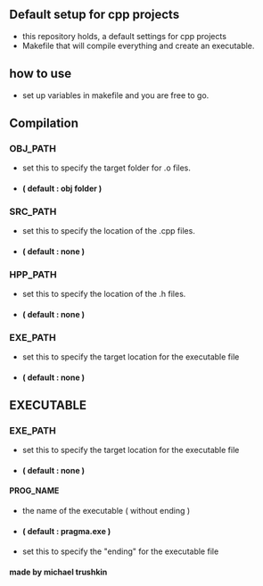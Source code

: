 ## Default setup for cpp projects
* this repository holds, a default settings for cpp projects
* Makefile that will compile everything and create an executable.


## how to use
* set up variables in makefile and you are free to go.

## Compilation 
### OBJ_PATH
* set this to specify the target folder for .o files. 
* #### ( default : obj folder )

### SRC_PATH
* set this to specify the location of the .cpp files.
* #### ( default : none )

### HPP_PATH
* set this to specify the location of the .h files.
* #### ( default : none )

### EXE_PATH
* set this to specify the target location for the executable file
* #### ( default : none )



## EXECUTABLE
### EXE_PATH
* set this to specify the target location for the executable file
* #### ( default : none )

#### PROG_NAME
* the name of the executable ( without ending )
* #### ( default : pragma.exe )

####
* set this to specify the "ending" for the executable file

#### made by michael trushkin
